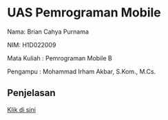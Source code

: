 # UAS Pemrograman Mobile

Nama: Brian Cahya Purnama

NIM: H1D022009

Mata Kuliah 	: Pemrograman Mobile B

Pengampu	: Mohammad Irham Akbar, S.Kom., M.Cs.

## Penjelasan
[Klik di sini](https://github.com/buriane/uas-mobile/blob/main/H1D022009_BRIAN%20CAHYA%20PURNAMA_PEMROGRAMAN%20MOBILE%20B_LAPORAN%20UAS.pdf)
